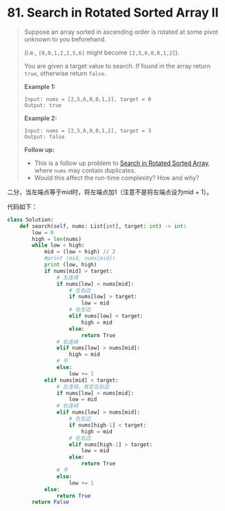 # 81. Search in Rotated Sorted Array II

> Suppose an array sorted in ascending order is rotated at some pivot unknown to you beforehand.
>
> (i.e., `[0,0,1,2,2,5,6]` might become `[2,5,6,0,0,1,2]`).
>
> You are given a target value to search. If found in the array return `true`, otherwise return `false`.
>
> **Example 1:**
>
> ```
> Input: nums = [2,5,6,0,0,1,2], target = 0
> Output: true
> ```
>
> **Example 2:**
>
> ```
> Input: nums = [2,5,6,0,0,1,2], target = 3
> Output: false
> ```
>
> **Follow up:**
>
> - This is a follow up problem to [Search in Rotated Sorted Array](https://leetcode.com/problems/search-in-rotated-sorted-array/description/), where `nums` may contain duplicates.
> - Would this affect the run-time complexity? How and why?

二分，当左端点等于mid时，将左端点加1（注意不是将左端点设为mid + 1）。

代码如下：

```python
class Solution:
    def search(self, nums: List[int], target: int) -> int:
        low = 0
        high = len(nums)
        while low < high:
            mid = (low + high) // 2
            #print (mid, nums[mid])
            print (low, high)
            if nums[mid] > target:
                # 左连续
                if nums[low] < nums[mid]:
                    # 在右边
                    if nums[low] > target:
                        low = mid
                    # 在左边
                    elif nums[low] < target:
                        high = mid
                    else:
                        return True
                # 右连续
                elif nums[low] > nums[mid]:
                    high = mid
                # 平
                else:
                    low += 1
            elif nums[mid] < target:
                # 左连续，肯定在右边
                if nums[low] < nums[mid]:
                    low = mid
                # 右连续
                elif nums[low] > nums[mid]:
                    # 在左边
                    if nums[high-1] < target:
                        high = mid
                    # 在右边
                    elif nums[high-1] > target:
                        low = mid
                    else:
                        return True
                # 平
                else:
                    low += 1
            else:
                return True
        return False
```


